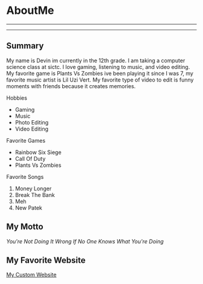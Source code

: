 # AboutMe
---
---
## Summary
My name is Devin im currently in the 12th grade. I am taking a computer science class at sictc. I love gaming, listening to music, and video editing. My favorite game is Plants Vs Zombies ive been playing it since I was 7, my favorite music artist is Lil Uzi Vert. My favorite type of video to edit is funny moments with friends because it creates memories.

Hobbies
- Gaming
- Music
- Photo Editing
- Video Editing

Favorite Games
* Rainbow Six Siege
* Call Of Duty
* Plants Vs Zombies

Favorite Songs
1. Money Longer
2. Break The Bank
3. Meh
4. New Patek

## My Motto
_You're Not Doing It Wrong If No One Knows What You're Doing_

## My Favorite Website
[My Custom Website](https://ur-local-duummy.github.io/CallowayPortfolio/index.html "Calloways Portfolio" )
